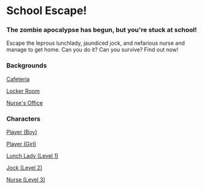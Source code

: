 # School Escape!

### The zombie apocalypse has begun, but you're stuck at school!
Escape the leprous lunchlady, jaundiced jock, and nefarious nurse and manage to get home.
Can you do it? Can you survive? Find out now!

### Backgrounds

[Cafeteria](https://in.pinterest.com/pin/665477282427998767/)

[Locker Room](https://in.pinterest.com/pin/769623023810321487/)

[Nurse's Office](https://in.pinterest.com/pin/560557484874830487/)

### Characters

[Player (Boy)](https://assetstore.unity.com/packages/2d/characters/skater-boy-character-137207)

[Player (Girl)](https://assetstore.unity.com/packages/2d/characters/skater-girl-2d-character-sprites-spine-163121)

[Lunch Lady (Level 1)](https://assetstore.unity.com/packages/2d/characters/female-zombie-01-character-sprites-spine-192033)

[Jock (Level 2)](https://assetstore.unity.com/packages/2d/characters/male-zombie-02-character-sprites-spine-177531)

[Nurse (Level 3)](https://assetstore.unity.com/packages/2d/characters/female-zombie-02-character-sprites-spine-192039)